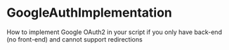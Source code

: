 # GoogleAuthImplementation
How to implement Google OAuth2 in your script if you only have back-end (no front-end) and cannot support redirections
